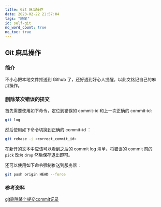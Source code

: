 ```yaml
---
title: Git 麻瓜操作
date: 2023-02-22 21:57:04
tags: "随笔"
id: self-git
no_word_count: true
no_toc: true
---
```


## Git 麻瓜操作

### 简介

不小心把本地文件推送到 Github 了，还好遇到好心人提醒。以此文铭记自己的麻瓜操作。

### 删除某次错误的提交

首先需要使用如下命令，定位到错误的 commit-id 和上一次正确的 commit-id:

```bash
git log
```

然后使用如下命令切换到正确的 commit-id ：

```bash
git rebase -i <correct_commit_id>
```

在新开的文本中应该可以看到之后的 commit log 清单，将错误的 commit 前的 `pick` 改为 `drop` 然后保存退出即可。

还可以使用如下命令强制推送到服务器：

```bash
git push origin HEAD --force
```

### 参考资料

[git删除某个提交commit记录](https://juejin.cn/post/6981769872338321416)

